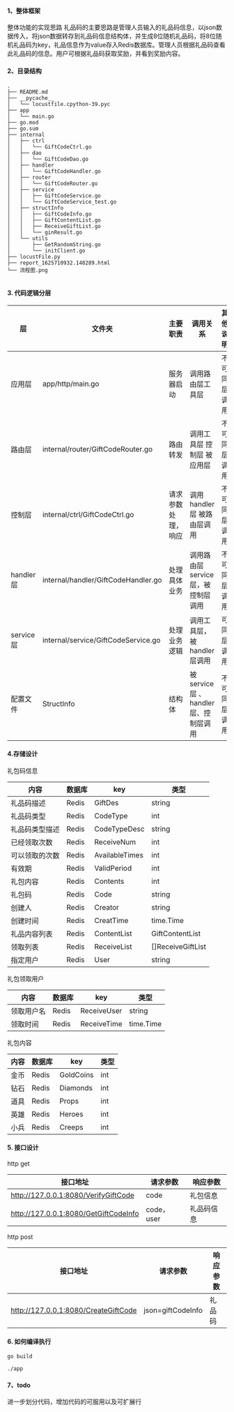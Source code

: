 
#### 1、整体框架
整体功能的实现思路
礼品码的主要思路是管理人员输入的礼品码信息，以json数据传入，将json数据转存到礼品码信息结构体，并生成8位随机礼品码，将8位随机礼品码为key，礼品信息作为value存入Redis数据库。管理人员根据礼品码查看此礼品码的信息。用户可根据礼品码获取奖励，并看到奖励内容。

#### 2、目录结构
```
.
├── README.md
├── __pycache__
│   └── locustfile.cpython-39.pyc
├── app
│   └── main.go
├── go.mod
├── go.sum
├── internal
│   ├── ctrl
│   │   └── GiftCodeCtrl.go
│   ├── dao
│   │   └── GiftCodeDao.go
│   ├── handler
│   │   └── GiftCodeHandler.go
│   ├── router
│   │   └── GiftCodeRouter.go
│   ├── service
│   │   ├── GiftCodeService.go
│   │   └── GiftCodeService_test.go
│   ├── structInfo
│   │   ├── GiftCodeInfo.go
│   │   ├── GiftContentList.go
│   │   ├── ReceiveGiftList.go
│   │   └── ginResult.go
│   └── utils
│       ├── GetRandomString.go
│       └── initClient.go
├── locustFile.py
├── report_1625710932.148289.html
└── 流程图.png


```

#### 3. 代码逻辑分层



|层|文件夹|主要职责|调用关系|其他说明|
| ------------ | ------------ | ------------ | ------------ | ------------ |
|应用层 |app/http/main.go  |服务器启动 |调用路由层工具层   |不可同层调用
|路由层 |internal/router/GiftCodeRouter.go  |路由转发 | 调用工具层 控制层 被应用层   |不可同层调用
|控制层 |internal/ctrl/GiftCodeCtrl.go  |请求参数处理，响应 | 调用handler层 被路由层调用    |不可同层调用
|handler层 |internal/handler/GiftCodeHandler.go  |处理具体业务 | 调用路由层service层，被控制层调用    |不可同层调用
|service层   |internal/service/GiftCodeService.go  |处理业务逻辑 | 调用工具层，被handler层调用    |可同层调用
| 配置文件 |StructInfo  |结构体 | 被service层 、handler层、控制层调用   |不可同层调用

#### 4.存储设计


礼包码信息

|  内容 |数据库   | key  | 类型  |
| ------------ | ------------ | ------------ | ------------ |
|   礼品码描述| Redis  | GiftDes  |  string |
| 礼品码类型  | Redis  |  CodeType |   int|
|  礼品码类型描述 |  Redis | CodeTypeDesc  | string  |
|  已经领取次数 | Redis  |  ReceiveNum |int   |
| 可以领取的次数  |Redis   |  AvailableTimes |  int |
|  有效期 |Redis   |  ValidPeriod | int  |
|  礼包内容 |  Redis | Contents  |   int|
|  礼包码 |  Redis | Code  |  string |
|  创建人 | Redis  |  Creator |  string |
|  创建时间 |  Redis |CreatTime   |time.Time   |
|  礼品内容列表 | Redis  | ContentList  |  GiftContentList |
|  领取列表 |  Redis |  ReceiveList |[]ReceiveGiftList   |
|  指定用户 |  Redis |  User |  string |

礼包领取用户

|  内容 |数据库   | key  | 类型  |
| ------------ | ------------ | ------------ | ------------ |
| 领取用户名  | Redis  |ReceiveUser   | string  |
|  领取时间 | Redis  | ReceiveTime  |time.Time   |

礼包内容

|  内容 |数据库   | key  | 类型  |
| ------------ | ------------ | ------------ | ------------ |
| 金币  | Redis  |GoldCoins   | int  |
|钻石   | Redis  |  Diamonds | int  |
| 道具  |  Redis |Props   |  int |
| 英雄  |Redis   | Heroes  |int   |
|  小兵 | Redis  |  Creeps |  int |


#### 5. 接口设计

http get

   | 接口地址  |  请求参数 |  响应参数|
   | ------------ | ------------ | ------------ |
   |  http://127.0.0.1:8080/VerifyGiftCode |  code |   礼包信息|
   | http://127.0.0.1:8080/GetGiftCodeInfo  |  code，user | 礼品码信息  |

http post

   | 接口地址  |  请求参数 |  响应参数|
   | ------------ | ------------ | ------------ |
   |  http://127.0.0.1:8080/CreateGiftCode |  json=giftCodeInfo |   礼品码|
#### 6. 如何编译执行 

`
go build
`

`
./app
`

#### 7、todo

进一步划分代码，增加代码的可服用以及可扩展行


